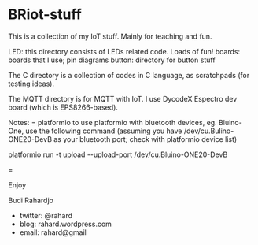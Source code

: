 # BRiot-stuff
This is a collection of my IoT stuff.
Mainly for teaching and fun.

LED: this directory consists of LEDs related code. Loads of fun!
boards: boards that I use; pin diagrams
button: directory for button stuff

The C directory is a collection of codes in C language,
as scratchpads (for testing ideas).

The MQTT directory is for MQTT with IoT.
I use DycodeX Espectro dev board (which is EPS8266-based).

Notes:
= platformio
  to use platformio with bluetooth devices, eg. Bluino-One,
  use the following command (assuming you have /dev/cu.Bulino-ONE20-DevB
  as your bluetooth port; check with platformio device list)

platformio run -t upload --upload-port /dev/cu.Bluino-ONE20-DevB

=

Enjoy

Budi Rahardjo

* twitter: @rahard
* blog: rahard.wordpress.com
* email: rahard@gmail
